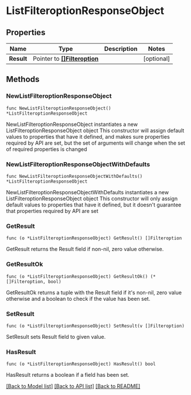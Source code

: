 # ListFilteroptionResponseObject

## Properties

Name | Type | Description | Notes
------------ | ------------- | ------------- | -------------
**Result** | Pointer to [**[]Filteroption**](Filteroption.md) |  | [optional] 

## Methods

### NewListFilteroptionResponseObject

`func NewListFilteroptionResponseObject() *ListFilteroptionResponseObject`

NewListFilteroptionResponseObject instantiates a new ListFilteroptionResponseObject object
This constructor will assign default values to properties that have it defined,
and makes sure properties required by API are set, but the set of arguments
will change when the set of required properties is changed

### NewListFilteroptionResponseObjectWithDefaults

`func NewListFilteroptionResponseObjectWithDefaults() *ListFilteroptionResponseObject`

NewListFilteroptionResponseObjectWithDefaults instantiates a new ListFilteroptionResponseObject object
This constructor will only assign default values to properties that have it defined,
but it doesn't guarantee that properties required by API are set

### GetResult

`func (o *ListFilteroptionResponseObject) GetResult() []Filteroption`

GetResult returns the Result field if non-nil, zero value otherwise.

### GetResultOk

`func (o *ListFilteroptionResponseObject) GetResultOk() (*[]Filteroption, bool)`

GetResultOk returns a tuple with the Result field if it's non-nil, zero value otherwise
and a boolean to check if the value has been set.

### SetResult

`func (o *ListFilteroptionResponseObject) SetResult(v []Filteroption)`

SetResult sets Result field to given value.

### HasResult

`func (o *ListFilteroptionResponseObject) HasResult() bool`

HasResult returns a boolean if a field has been set.


[[Back to Model list]](../README.md#documentation-for-models) [[Back to API list]](../README.md#documentation-for-api-endpoints) [[Back to README]](../README.md)


